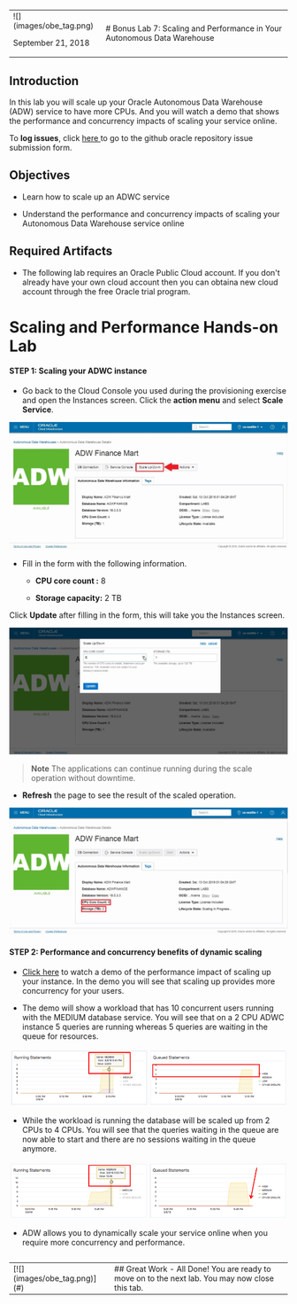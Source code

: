 <table class="tbl-heading"><tr><td class="td-logo">![](images/obe_tag.png)

September 21, 2018
</td>
<td class="td-banner">
# Bonus Lab 7: Scaling and Performance in Your Autonomous Data Warehouse
</td></tr><table>


## Introduction

In this lab you will scale up your Oracle Autonomous Data Warehouse (ADW) service to have more CPUs. And you will watch a demo that shows the performance and concurrency impacts of scaling your service online.

To **log issues**, click <a href="https://github.com/millerhoo/journey4-adwc/issues/new" target="_blank"> here </a> to go to the github oracle repository issue submission form.

## Objectives

-   Learn how to scale up an ADWC service

-   Understand the performance and concurrency impacts of scaling your Autonomous Data Warehouse service online

## Required Artifacts

-   The following lab requires an Oracle Public Cloud account. If you don't already have your own cloud account then you can obtaina new cloud account through the free Oracle trial program.

# Scaling and Performance Hands-on Lab



#### **STEP 1: Scaling your ADWC instance**

-   Go back to the Cloud Console you used during the provisioning exercise and open the Instances screen. Click the **action menu** and select **Scale Service**.

![](./images/600/Picture300-2.jpg)

-   Fill in the form with the following information.

    -   **CPU core count :** 8

    -   **Storage capacity:** 2 TB

Click **Update** after filling in the form, this will take you the Instances screen.

![](./images/600/Picture300-3.jpg)

>  **Note** The applications can continue running during the scale operation without downtime.

-   **Refresh** the page to see the result of the scaled operation.

![](./images/600/Picture300-6.jpg)

#### **STEP 2: Performance and concurrency benefits of dynamic scaling**

-   <a href="https://raw.githubusercontent.com/millerhoo/journey4-adwc/master/workshops/journey4-adwc/images/ADWC%20HOL%20-%20Scaling.mp4" target="_blank">Click here</a> to watch a demo of the performance impact of scaling up your instance. In the demo you will see that scaling up provides more concurrency for your users.

-   The demo will show a workload that has 10 concurrent users running with the MEDIUM database service. You will see that on a 2 CPU ADWC instance 5 queries are running whereas 5 queries are waiting in the queue for resources.

![](./images/600/Picture300-7.png)

-   While the workload is running the database will be scaled up from 2 CPUs to 4 CPUs. You will see that the queries waiting in the queue are now able to start and there are no sessions waiting in the queue anymore.

![](./images/600/Picture300-8.png)

-   ADW allows you to dynamically scale your service online when you require more concurrency and performance.

<table>
<tr><td class="td-logo">[![](images/obe_tag.png)](#)</td>
<td class="td-banner">
## Great Work - All Done!
You are ready to move on to the next lab. You may now close this tab.
</td>
</tr>
<table>
